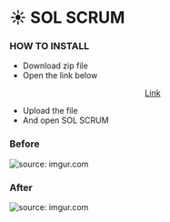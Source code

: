 # ☀️ SOL SCRUM

### HOW TO INSTALL

- Download zip file
- Open the link below

<p align="center">
<a  href="https://chrome://extensions/" target="_blank"> Link <a />
<p/>

- Upload the file
- And open SOL SCRUM

### Before

<img src="https://i.imgur.com/QZ3ffCE.gif" title="source: imgur.com" />

### After

<img src="https://i.imgur.com/aUCEzYW.gif" title="source: imgur.com" />
